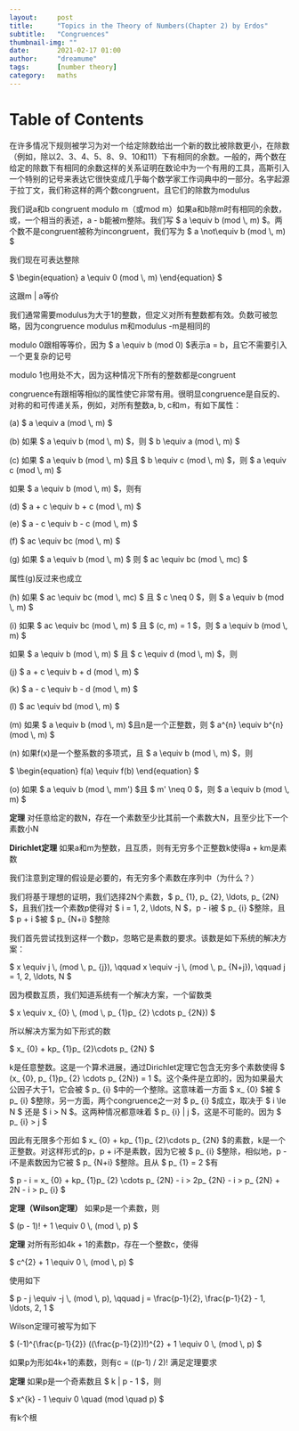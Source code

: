 ```yaml
---
layout:     post
title:      "Topics in the Theory of Numbers(Chapter 2) by Erdos"
subtitle:   "Congruences"
thumbnail-img: ""
date:       2021-02-17 01:00
author:     "dreamume"
tags: 		[number theory]
category:   maths
---
```

<head>
    <script src="https://cdn.mathjax.org/mathjax/latest/MathJax.js?config=TeX-AMS-MML_HTMLorMML" type="text/javascript"></script>
    <script type="text/x-mathjax-config">
        MathJax.Hub.Config({
            tex2jax: {
            skipTags: ['script', 'noscript', 'style', 'textarea', 'pre'],
            inlineMath: [['$','$']]
            }
        });
    </script>
</head>

# Table of Contents



在许多情况下规则被学习为对一个给定除数给出一个新的数比被除数更小，在除数（例如，除以2、3、4、5、8、9、10和11）下有相同的余数。一般的，两个数在给定的除数下有相同的余数这样的关系证明在数论中为一个有用的工具，高斯引入一个特别的记号来表达它很快变成几乎每个数学家工作词典中的一部分。名字起源于拉丁文，我们称这样的两个数congruent，且它们的除数为modulus

我们说a和b congruent modulo m（或mod m）如果a和b除m时有相同的余数，或，一个相当的表述，a - b能被m整除。我们写 $ a \\equiv b (mod \\, m) $。两个数不是congruent被称为incongruent，我们写为 $ a \\not\\equiv b (mod \\, m) $

我们现在可表达整除

$ \\begin{equation} a \\equiv 0 (mod \\, m) \\end{equation} $

这跟m \| a等价

我们通常需要modulus为大于1的整数，但定义对所有整数都有效。负数可被忽略，因为congruence modulus m和modulus -m是相同的

modulo 0跟相等等价，因为 $ a \\equiv b (mod 0) $表示a = b，且它不需要引入一个更复杂的记号

modulo 1也用处不大，因为这种情况下所有的整数都是congruent

congruence有跟相等相似的属性使它非常有用。很明显congruence是自反的、对称的和可传递关系，例如，对所有整数a, b, c和m，有如下属性：

(a) $ a \\equiv a (mod \\, m) $

(b) 如果 $ a \\equiv b (mod \\, m) $，则 $ b \\equiv a (mod \\, m) $

(c) 如果 $ a \\equiv b (mod \\, m) $且 $ b \\equiv c (mod \\, m) $，则 $ a \\equiv c (mod \\, m) $

如果 $ a \\equiv b (mod \\, m) $，则有

(d) $ a + c \\equiv b + c (mod \\, m) $

(e) $ a - c \\equiv b - c (mod \\, m) $

(f) $ ac \\equiv bc (mod \\, m) $

(g) 如果 $ a \\equiv b (mod \\, m) $ 则 $ ac \\equiv bc (mod \\, mc) $

属性(g)反过来也成立

(h) 如果 $ ac \\equiv bc (mod \\, mc) $ 且 $ c \\neq 0 $，则 $ a \\equiv b (mod \\, m) $

(i) 如果 $ ac \\equiv bc (mod \\, m) $ 且 $ (c, m) = 1 $，则 $ a \\equiv b (mod \\, m) $

如果 $ a \\equiv b (mod \\, m) $ 且 $ c \\equiv d (mod \\, m) $，则

(j) $ a + c \\equiv b + d (mod \\, m) $

(k) $ a - c \\equiv b - d (mod \\, m) $

(l) $ ac \\equiv bd (mod \\, m) $

(m) 如果 $ a \\equiv b (mod \\, m) $且n是一个正整数，则 $ a^{n} \\equiv b^{n} (mod \\, m) $

(n) 如果f(x)是一个整系数的多项式，且 $ a \\equiv b (mod \\, m) $，则

$ \\begin{equation} f(a) \\equiv f(b) \\end{equation} $

(o) 如果 $ a \\equiv b (mod \\, mm') $且 $ m' \\neq 0 $，则 $ a \\equiv b (mod \\, m) $

**定理** 对任意给定的数N，存在一个素数至少比其前一个素数大N，且至少比下一个素数小N

**Dirichlet定理** 如果a和m为整数，且互质，则有无穷多个正整数k使得a + km是素数

我们注意到定理的假设是必要的，有无穷多个素数在序列中（为什么？）

我们将基于理想的证明，我们选择2N个素数，$ p_ {1}, p_ {2}, \\ldots, p_ {2N} $，且我们找一个素数p使得对 $ i = 1, 2, \\ldots, N $，p - i被 $ p_ {i} $整除，且 $ p + i $被 $ p_ {N+i} $整除

我们首先尝试找到这样一个数p，忽略它是素数的要求。该数是如下系统的解决方案：

$ x \\equiv j \\, (mod \\, p_ {j}), \\qquad x \\equiv -j \\, (mod \\, p_ {N+j}), \\qquad j = 1, 2, \\ldots, N $

因为模数互质，我们知道系统有一个解决方案，一个留数类

$ x \\equiv x_ {0} \\, (mod \\, p_ {1}p_ {2} \\cdots p_ {2N}) $

所以解决方案为如下形式的数

$ x_ {0} + kp_ {1}p_ {2}\\cdots p_ {2N} $

k是任意整数。这是一个算术进展，通过Dirichlet定理它包含无穷多个素数使得 $ (x_ {0}, p_ {1}p_ {2} \\cdots p_ {2N}) = 1 $。这个条件是立即的，因为如果最大公因子大于1，它会被 $ p_ {i} $中的一个整除。这意味着一方面 $ x_ {0} $被 $ p_ {i} $整除，另一方面，两个congruence之一对 $ p_ {i} $成立，取决于 $ i \\le N $ 还是 $ i > N $。这两种情况都意味着 $ p_ {i} \| j $，这是不可能的。因为 $ p_ {i} > j $

因此有无限多个形如 $ x_ {0} + kp_ {1}p_ {2}\\cdots p_ {2N} $的素数，k是一个正整数。对这样形式的p，p + i不是素数，因为它被 $ p_ {i} $整除，相似地，p - i不是素数因为它被 $ p_ {N+i} $整除。且从 $ p_ {1} = 2 $有

$ p - i = x_ {0} + kp_ {1}p_ {2} \\cdots p_ {2N} - i > 2p_ {2N} - i > p_ {2N} + 2N - i > p_ {i} $

**定理（Wilson定理）** 如果p是一个素数，则

$ (p - 1)! + 1 \\equiv 0 \\, (mod \\, p) $

**定理** 对所有形如4k + 1的素数p，存在一个整数c，使得

$ c^{2} + 1 \\equiv 0 \\, (mod \\, p) $

使用如下

$ p - j \\equiv -j \\, (mod \\, p), \\qquad j = \\frac{p-1}{2}, \\frac{p-1}{2} - 1, \\ldots, 2, 1 $

Wilson定理可被写为如下

$ (-1)^{\\frac{p-1}{2}} ((\\frac{p-1}{2})!)^{2} + 1 \\equiv 0 \\, (mod \\, p) $

如果p为形如4k+1的素数，则有c = ((p-1) / 2)! 满足定理要求

**定理** 如果p是一个奇素数且 $ k \| p - 1 $，则

$ x^{k} - 1 \\equiv 0 \\quad (mod \\quad p) $

有k个根
